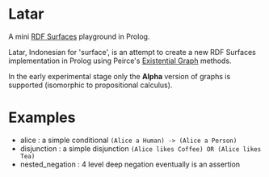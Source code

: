 # Latar

A mini [RDF Surfaces](https://w3c-cg.github.io/rdfsurfaces/) playground in Prolog.

Latar, Indonesian for 'surface', is an attempt to create a new RDF Surfaces implementation in Prolog using Peirce's [Existential Graph](https://en.wikipedia.org/wiki/Existential_graph) methods.

In the early experimental stage only the **Alpha** version of graphs is supported 
(isomorphic to propositional calculus).

# Examples

- alice : a simple conditional `(Alice a Human) -> (Alice a Person)` 
- disjunction : a simple disjunction `(Alice likes Coffee) OR (Alice likes Tea)`
- nested_negation : 4 level deep negation eventually is an assertion